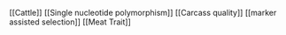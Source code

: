 [[Cattle]]
[[Single nucleotide polymorphism]]
[[Carcass quality]]
[[marker assisted selection]]
[[Meat Trait]]
